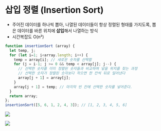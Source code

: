 # 삽입 정렬 \(Insertion Sort\)

* 주어진 데이터를 하나씩 뽑아, 나열된 데이터들이 항상 정렬된 형태를 가지도록, 뽑은 데이터를 바른 위치에 **삽입**해서 나열하는 방식
* 시간복잡도 O\(n²\)

```javascript
function insertionSort (array) {
  let temp, j;
  for (let i=1; i<array.length; i++) {
    temp = array[i]; // 새로운 숫자를 선택함
    for (j = i-1; j >= 0 && temp < array[j]; j--) { 
      // 선택한 숫자를 이미 정렬된 숫자들과 비교하며 넣을 위치를 찾는 과정
      // 선택한 숫자가 정렬된 숫자보다 작으면 한 칸씩 뒤로 밀어낸다
      array[j + 1] = array[j];
    }
    array[j + 1] = temp; // 마지막 빈 칸에 선택한 숫자를 넣어준다.
  }
  return array;
};
insertionSort([5, 6, 1, 2, 4, 3]); // [1, 2, 3, 4, 5, 6]
```

![](https://camo.githubusercontent.com/8f6fedc10da579f13b22b949f6ad29255b6d721f/68747470733a2f2f75706c6f61642e77696b696d656469612e6f72672f77696b6970656469612f636f6d6d6f6e732f302f30662f496e73657274696f6e2d736f72742d6578616d706c652d33303070782e676966)

![](https://camo.githubusercontent.com/e612023c8a6a653a04bdba1db3a74ae6fb3f894a/68747470733a2f2f75706c6f61642e77696b696d656469612e6f72672f77696b6970656469612f636f6d6d6f6e732f342f34322f496e73657274696f6e5f736f72742e676966)




